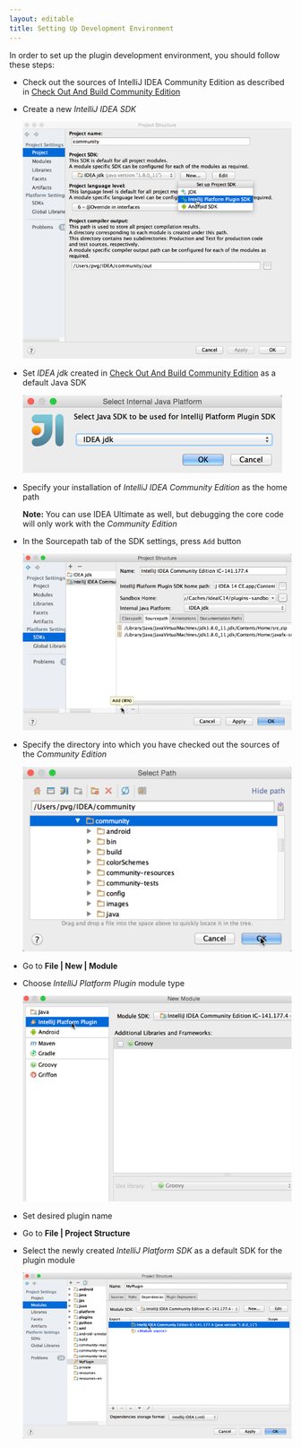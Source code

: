 ```yaml
---
layout: editable
title: Setting Up Development Environment
---
```



In order to set up the plugin development environment, you should follow these steps:

*  Check out the sources of IntelliJ IDEA Community Edition as described in
   [Check Out And Build Community Edition](checkout_and_build_community.html)

*  Create a new *IntelliJ IDEA SDK*

   ![Create IntelliJ IDEA SDK](/img/getting_started/setting_up_environment/create_intellij_idea_sdk.png)

*  Set *IDEA jdk* created in
   [Check Out And Build Community Edition](checkout_and_build_community.html)
   as a default Java SDK

   ![Set IDEA JDK](/img/getting_started/setting_up_environment/set_idea_jdk.png)

*  Specify your installation of *IntelliJ IDEA Community Edition* as the home path

   **Note:**
   You can use IDEA Ultimate as well, but debugging the core code will only work with the *Community Edition*

*  In the Sourcepath tab of the SDK settings, press ```Add``` button

   ![Add Sourcepath](/img/getting_started/setting_up_environment/add_sourcepath.png)

*  Specify the directory into which you have checked out the sources of the *Community Edition*

   ![Specify Source Paths](/img/getting_started/setting_up_environment/community_sources_directory.png)

*  Go to **File \| New \| Module**

*  Choose *IntelliJ Platform Plugin* module type

   ![IntelliJ Platform Plugin Module](/img/getting_started/setting_up_environment/intellij_platform_plugin_module.png)

*  Set desired plugin name

*  Go to **File \| Project Structure**

*  Select the newly created *IntelliJ Platform SDK* as a default SDK for the plugin module

   ![Set Plugin Module SDK](/img/getting_started/setting_up_environment/set_plugin_module_sdk.png)
